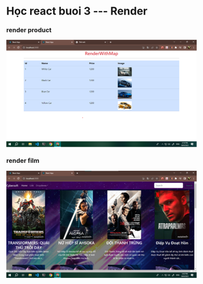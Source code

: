 # Học react buoi 3 --- Render
    

### render product
![khong ton tai](./images/img_b3_randerProduct.png)

### render film
![khong ton tai](./images/img_b3_randerfilm.png)